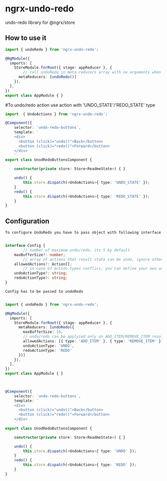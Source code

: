 # ngrx-undo-redo
undo-redo library for @ngrx/store

## How to use it

```typescript
import { undoRedo } from 'ngrx-undo-redo';

@NgModule({
  imports: [
    StoreModule.forRoot({ stage: appReducer }, {
        // call undoRedo in meta reducers array with no arguments when no config needed
      metaReducers: [undoRedo()]
    }),
  ],
})
export class AppModule { }
```
#To undo/redo action use action with 'UNDO_STATE'/'REDO_STATE' type

```typescript
import  { UndoActions } from 'ngrx-undo-redo';

@Component({
    selector: `undo-redo-buttons`,
    template: `
    <div>
      <button (click)="undo()">Back</button>
      <button (click)="redo()">Forward</button>
    </div>
    `
export class UnodRedoButtonsComponent {

    constructor(private store: Store<ReadmeState>) { }

    undo() {
        this.store.dispatch(<UndoActions>{ type: 'UNDO_STATE' });
    }
    redo() {
        this.store.dispatch(<UndoActions>{ type: 'REDO_STATE' });
    }
}
```

## Configuration
    
    To configure UndoRedo you have to pass object with following interface

```typescript

interface Config {
        // number of maximum undo/redo, its 5 by default
    maxBufferSize?: number;
        // array of actions that result state can be undo, ignore others
    allowedActions?: Action[];
        // in case of action types conflics, you can define your own undo/redo action types
    undoActionType?: string;
    redoActionType?: string;
}
```

    Config has to be passed to undoRedo 

```typescript

import { undoRedo } from 'ngrx-undo-redo';

@NgModule({
  imports: [
    StoreModule.forRoot({ stage: appReducer }, {
      metaReducers: [undoRedo({
        maxBufferSize: 15,
        // undo/redo can be applyied only on ADD_ITEM/REMOVE_ITEM result state,
        allowedActions: [{ type: 'ADD_ITEM' }, { type: 'REMOVE_ITEM' }],
        undoActionType: 'UNDO',
        redoActionType: 'REDO'
      })]
    }),
  ],
})
export class AppModule { }
```

```typescript

    
@Component({
    selector: `undo-redo-buttons`,
    template: `
    <div>
      <button (click)="undo()">Back</button>
      <button (click)="redo()">Forward</button>
    </div>
    `
export class UnodRedoButtonsComponent {

    constructor(private store: Store<ReadmeState>) { }

    undo() {
        this.store.dispatch(<UndoActions>{ type: 'UNDO' });
    }
    redo() {
        this.store.dispatch(<UndoActions>{ type: 'REDO' });
    }
}

```



